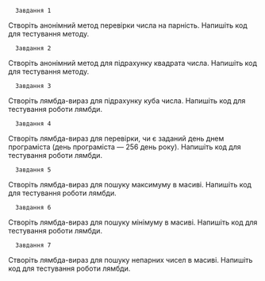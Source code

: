       Завдання 1
Створіть анонімний метод перевірки числа на парність. Напишіть код для тестування методу.
      
      Завдання 2
Створіть анонімний метод для підрахунку квадрата
числа. Напишіть код для тестування методу.
      
      Завдання 3
Створіть лямбда-вираз для підрахунку куба числа.
Напишіть код для тестування роботи лямбди.
      
      Завдання 4
Створіть лямбда-вираз для перевірки, чи є заданий
день днем програміста (день програміста — 256 день року).
Напишіть код для тестування роботи лямбди.
      
      Завдання 5
Створіть лямбда-вираз для пошуку максимуму в масиві. Напишіть код для тестування роботи лямбди.
      
      Завдання 6
Створіть лямбда-вираз для пошуку мінімуму в масиві.
Напишіть код для тестування роботи лямбди.

      Завдання 7
Створіть лямбда-вираз для пошуку непарних чисел
в масиві. Напишіть код для тестування роботи лямбди.
